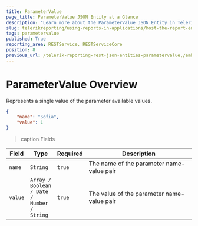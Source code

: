 ```yaml
---
title: ParameterValue
page_title: ParameterValue JSON Entity at a Glance
description: "Learn more about the ParameterValue JSON Entity in Telerik Reporting REST Service and the type and meaning of each field."
slug: telerikreporting/using-reports-in-applications/host-the-report-engine-remotely/telerik-reporting-rest-services/rest-api-reference/json-entities/parametervalue
tags: parametervalue
published: True
reporting_area: RESTService, RESTServiceCore
position: 8
previous_url: /telerik-reporting-rest-json-entities-parametervalue,/embedding-reports/host-the-report-engine-remotely/telerik-reporting-rest-services/rest-api-reference/json-entities/parametervalue
---
```


<style>
    table th:nth-of-type(2) {
		width: 10%;
	}

    table th:nth-of-type(3) {
		width: 10%;
	}

    table th:nth-of-type(4) {
		width: 60%;
	}
</style>

# ParameterValue Overview

Represents a single value of the parameter available values.       

````JSON 
{
	"name": "Sofia",
	"value": 1
}
````

>caption Fields

| Field | Type | Required | Description |
| ------ | ------ | ------ | ------ |
|`name`|`String`|`true`|The name of the parameter name-value pair|
|`value`|`Array / Boolean / Date / Number / String`|`true`|The value of the parameter name-value pair|
